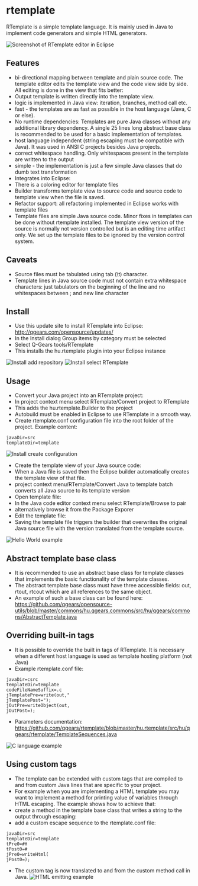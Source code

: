 # rtemplate

RTemplate is a simple template language. It is mainly used in Java to implement code generators and simple HTML generators.

![Screenshot of RTemplate editor in Eclipse](screenshots/usage-overview.png "Screenshot of RTemplate editor in Eclipse")

## Features

 * bi-directional mapping between template and plain source code. The template editor edits the template view and the code view side by side. All editing is done in the view that fits better:
  * Output template is written directly into the template view.
  * logic is implemented in Java view: iteration, branches, method call etc.
 * fast - the templates are as fast as possible in the host language (Java, C or else).
 * No runtime dependencies: Templates are pure Java classes without any additional library dependency. A single 25 lines long abstract base class is recommended to be used for a basic implementation of templates.
 * host language independent (string escaping must be compatible with Java). It was used in ANSI C projects besides Java projects.
 * correct whitespace handling. Only whitespaces present in the template are written to the output
 * simple - the implementation is just a few simple Java classes that do dumb text transformation
 * Integrates into Eclipse:
  * There is a coloring editor for template files
  * Builder transforms template view to source code and source code to template view when the file is saved.
  * Refactor support: all refactoring implemented in Eclipse works with template files
 * Template files are simple Java source code. Minor fixes in templates can be done without rtemplate installed. The template view version of the source is normally not version controlled but is an editing time artifact only. We set up the template files to be ignored by the version control system.


## Caveats
 * Source files must be tabulated using tab (\t) character.
 * Template lines in Java source code must not contain extra whitespace characters: just tabulators on the beginning of the line and no whitespaces between ; and new line character


## Install
 * Use this update site to install RTemplate into Eclipse: http://qgears.com/opensource/updates/
 * In the Install dialog Group items by category must be selected
 * Select Q-Gears tools/RTemplate
 * This installs the hu.rtemplate plugin into your Eclipse instance

![Install add repository](screenshots/install-add-repository.png "Install add repository")
![Install select RTemplate](screenshots/install-select-rtemplate.png "Install select RTemplate")

## Usage
 * Convert your Java project into an RTemplate project:
  * In project context menu select RTemplate/Convert project to RTemplate
  * This adds the hu.rtemplate.Builder to the project
  * Autobuild must be enabled in Eclipse to use RTemplate in a smooth way.
 * Create rtemplate.conf configuration file into the root folder of the project. Example content:
```
javaDir=src
templateDir=template
```
![Install create configuration](screenshots/install-create-configuration.png "Install create configuration")

 * Create the template view of your Java source code:
  * When a Java file is saved then the Eclipse builder automatically creates the template view of that file.
  * project context menu/RTemplate/Convert Java to template batch converts all Java source to its template version
 * Open template file:
  * In the Java code editor context menu select RTemplate/Browse to pair
  * alternatively browse it from the Package Exporer
 * Edit the template file:
  * Saving the template file triggers the builder that overwrites the original Java source file with the version translated from the template source.


![Hello World example](screenshots/usage-helloworld.png "Hello World example")


## Abstract template base class
 * It is recommended to use an abstract base class for template classes that implements the basic functionality of the template classes.
 * The abstract template base class must have three accessible fields: out, rtout, rtcout which are all references to the same object.
 * An example of such a base class can be found here: https://github.com/qgears/opensource-utils/blob/master/commons/hu.qgears.commons/src/hu/qgears/commons/AbstractTemplate.java

## Overriding built-in tags
 * It is possible to override the built in tags of RTemplate. It is necessary when a different host language is used as template hosting platform (not Java)
 * Example rtemplate.conf file:
```
javaDir=csrc
templateDir=template
codeFileNameSuffix=.c
jTemplatePre=write(out,"
jTemplatePost=");
jOutPre=writeObject(out,
jOutPost=);
```
 * Parameters documentation: https://github.com/qgears/rtemplate/blob/master/hu.rtemplate/src/hu/qgears/rtemplate/TemplateSequences.java

![C language example](screenshots/usage-c.png "C language example")


## Using custom tags
 * The template can be extended with custom tags that are compiled to and from custom Java lines that are specific to your project.
 * For example when you are implementing a HTML template you may want to implement a method for printing value of variables through HTML escaping. The example shows how to achieve that:
 * create a method in the template base class that writes a string to the output through escaping:
 * add a custom escape sequence to the rtemplate.conf file:
```
javaDir=src
templateDir=template
tPre0=#H
tPost0=#
jPre0=writeHtml(
jPost0=);
```
 * The custom tag is now translated to and from the custom method call in Java.
![HTML emitting example](screenshots/usage-html.png "HTML emitting example")






